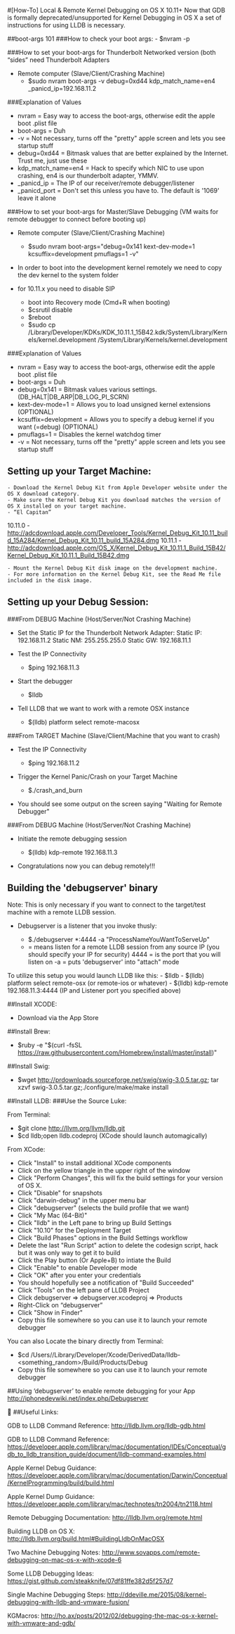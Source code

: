 #[How-To] Local & Remote Kernel Debugging on OS X 10.11+
Now that GDB is formally deprecated/unsupported for Kernel Debugging in OS X a set of instructions for using LLDB is necessary.

##boot-args 101
###How to check your boot args:
	- $nvram -p

###How to set your boot-args for Thunderbolt Networked version (both “sides” need Thunderbolt Adapters
- Remote computer (Slave/Client/Crashing Machine)
	- $sudo nvram boot-args -v debug=0xd44 kdp_match_name=en4 _panicd_ip=192.168.11.2

###Explanation of Values
- nvram	 		= Easy way to access the boot-args, otherwise edit the apple boot .plist file
- boot-args 		= Duh
- -v 	            	= Not necessary, turns off the "pretty" apple screen and lets you see startup stuff
- debug=0xd44		= Bitmask values that are better explained by the Internet. Trust me, just use these
- kdp_match_name=en4	= Hack to specify which NIC to use upon crashing, en4 is our thunderbolt adapter, YMMV.
- _panicd_ip		= The IP of our receiver/remote debugger/listener
- _panicd_port		= Don't set this unless you have to. The default is '1069' leave it alone

###How to set your boot-args for Master/Slave Debugging
(VM waits for remote debugger to connect before booting up)
- Remote computer (Slave/Client/Crashing Machine)
	- $sudo nvram boot-args="debug=0x141 kext-dev-mode=1 kcsuffix=development pmuflags=1 -v"

- In order to boot into the development kernel remotely we need to copy the dev kernel to the system folder

- for 10.11.x you need to disable SIP
	- boot into Recovery mode (Cmd+R when booting)
	- $csrutil disable
	- $reboot
	- $sudo cp /Library/Developer/KDKs/KDK_10.11.1_15B42.kdk/System/Library/Kernels/kernel.development /System/Library/Kernels/kernel.development 

###Explanation of Values
- nvram 	 	= Easy way to access the boot-args, otherwise edit the apple boot .plist file
- boot-args 		= Duh
- debug=0x141		= Bitmask values various settings. (DB_HALT|DB_ARP|DB_LOG_PI_SCRN)
- kext-dev-mode=1	= Allows you to load unsigned kernel extensions (OPTIONAL)
- kcsuffix=development	= Allows you to specify a debug kernel if you want (=debug) (OPTIONAL)
- pmuflags=1		= Disables the kernel watchdog timer
- -v 	            	= Not necessary, turns off the "pretty" apple screen and lets you see startup stuff

## Setting up your Target Machine:
	- Download the Kernel Debug Kit from Apple Developer website under the OS X download category.
	- Make sure the Kernel Debug Kit you download matches the version of OS X installed on your target machine.
	- “El Capitan”
10.11.0 - http://adcdownload.apple.com/Developer_Tools/Kernel_Debug_Kit_10.11_build_15A284/Kernel_Debug_Kit_10.11_build_15A284.dmg
10.11.1 - http://adcdownload.apple.com/OS_X/Kernel_Debug_Kit_10.11.1_Build_15B42/Kernel_Debug_Kit_10.11.1_Build_15B42.dmg

	- Mount the Kernel Debug Kit disk image on the development machine.
	- For more information on the Kernel Debug Kit, see the Read Me file included in the disk image.

## Setting up your Debug Session:
###From DEBUG Machine (Host/Server/Not Crashing Machine)
- Set the Static IP for the Thunderbolt Network Adapter:
	Static IP: 192.168.11.2
	Static NM: 255.255.255.0
	Static GW: 192.168.11.1

- Test the IP Connectivity
	- $ping 192.168.11.3

- Start the debugger
	- $lldb

- Tell LLDB that we want to work with a remote OSX instance
	- $(lldb) platform select remote-macosx

###From TARGET Machine (Slave/Client/Machine that you want to crash)
- Test the IP Connectivity
	- $ping 192.168.11.2

- Trigger the Kernel Panic/Crash on your Target Machine
	- $./crash_and_burn

- You should see some output on the screen saying "Waiting for Remote Debugger"

###From DEBUG Machine (Host/Server/Not Crashing Machine)
- Initiate the remote debugging session
	- $(lldb) kdp-remote 192.168.11.3

- Congratulations now you can debug remotely!!!

## Building the 'debugserver' binary
Note: This is only necessary if you want to connect to the target/test machine with a remote LLDB session.

- Debugserver is a listener that you invoke thusly:
	- $./debugserver *:4444 -a "ProcessNameYouWantToServeUp"

	*	= means listen for a remote LLDB session from any source IP (you should specify your IP for security)
	4444 	= is the port that you will listen on
	-a 	= puts 'debugserver' into "attach" mode

To utilize this setup you would launch LLDB like this:
	- $lldb
	- $(lldb) platform select remote-osx (or remote-ios or whatever)
	- $(lldb) kdp-remote 192.168.11.3:4444 (IP and Listener port you specified above)

##Install XCODE:
- Download via the App Store

##Install Brew:
- $ruby -e "$(curl -fsSL https://raw.githubusercontent.com/Homebrew/install/master/install)"

##Install Swig: 
- $wget http://prdownloads.sourceforge.net/swig/swig-3.0.5.tar.gz; tar xzvf swig-3.0.5.tar.gz;./configure/make/make install

##Install LLDB:
###Use the Source Luke:

From Terminal:
- $git clone http://llvm.org/llvm/lldb.git
- $cd lldb;open lldb.codeproj (XCode should launch automagically)

From XCode:
- Click "Install" to install additional XCode components
- Click on the yellow triangle in the upper right of the window
- Click "Perform Changes", this will fix the build settings for your version of OS X.
- Click "Disable" for snapshots
- Click "darwin-debug" in the upper menu bar
- Click "debugserver" (selects the build profile that we want)
- Click "My Mac (64-Bit)"
- Click "lldb" in the Left pane to bring up Build Settings
- Click "10.10" for the Deployment Target
- Click "Build Phases" options in the Build Settings workflow
- Delete the last "Run Script" action to delete the codesign script, hack but it was only way to get it to build
- Click the Play button (Or Apple+B) to intiate the Build
- Click "Enable" to enable Developer mode
- Click "OK" after you enter your credentials
- You should hopefully see a notification of "Build Succeeded"
- Click "Tools" on the left pane of LLDB Project
- Click debugserver => debugserver.xcodeproj => Products
- Right-Click on “debugserver”
- Click "Show in Finder"
- Copy this file somewhere so you can use it to launch your remote debugger

You can also Locate the binary directly from Terminal:
- $cd /Users/<yourname>/Library/Developer/Xcode/DerivedData/lldb-<something_random>/Build/Products/Debug
- Copy this file somewhere so you can use it to launch your remote debugger

##Using ‘debugserver’ to enable remote debugging for your App
http://iphonedevwiki.net/index.php/Debugserver


##Useful Links:

GDB to LLDB Command Reference:
http://lldb.llvm.org/lldb-gdb.html

GDB to LLDB Command Reference:	https://developer.apple.com/library/mac/documentation/IDEs/Conceptual/gdb_to_lldb_transition_guide/document/lldb-command-examples.html

Apple Kernel Debug Guidance:	https://developer.apple.com/library/mac/documentation/Darwin/Conceptual/KernelProgramming/build/build.html

Apple Kernel Dump Guidance:
https://developer.apple.com/library/mac/technotes/tn2004/tn2118.html

Remote Debugging Documentation:
http://lldb.llvm.org/remote.html

Building LLDB on OS X:
http://lldb.llvm.org/build.html#BuildingLldbOnMacOSX

Two Machine Debugging Notes:
http://www.sovapps.com/remote-debugging-on-mac-os-x-with-xcode-6

Some LLDB Debugging Ideas:
https://gist.github.com/steakknife/07df81ffe382d5f257d7

Single Machine Debugging Steps:
http://ddeville.me/2015/08/kernel-debugging-with-lldb-and-vmware-fusion/

KGMacros:
http://ho.ax/posts/2012/02/debugging-the-mac-os-x-kernel-with-vmware-and-gdb/
